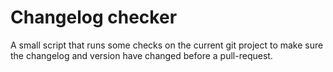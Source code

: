 # Changelog checker

A small script that runs some checks on the current git project to make sure the changelog and version have changed before a pull-request.
